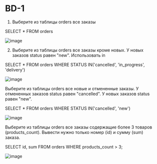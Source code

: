 # BD-1
1) Выберите из таблицы orders все заказы
   
SELECT * FROM orders

![image](https://github.com/user-attachments/assets/cf106e88-c5b3-4647-b5e7-209f2e81ab6e)

2) Выберите из таблицы orders все заказы кроме новых. У новых заказов status равен "new". Использовать in

SELECT * FROM orders WHERE STATUS IN('cancelled', 'in_progress', 'delivery') 

![image](https://github.com/user-attachments/assets/9934fc1e-e74d-406d-8a7d-de77b2fddbcb)

Выберите из таблицы orders все новые и отмененные заказы. У отмененных заказов status равен "cancelled". У новых заказов status равен "new".

SELECT * FROM orders WHERE STATUS IN('cancelled', 'new') 

![image](https://github.com/user-attachments/assets/e8c6486c-fd79-4db8-aff1-ecaf88bffbd5)

Выберите из таблицы orders все заказы содержащие более 3 товаров (products_count).
Вывести нужно только номер (id) и сумму (sum) заказа.

SELECT id, sum FROM orders WHERE products_count > 3;

![image](https://github.com/user-attachments/assets/906266e5-b8aa-4b9f-906b-2726be0de2b5)
